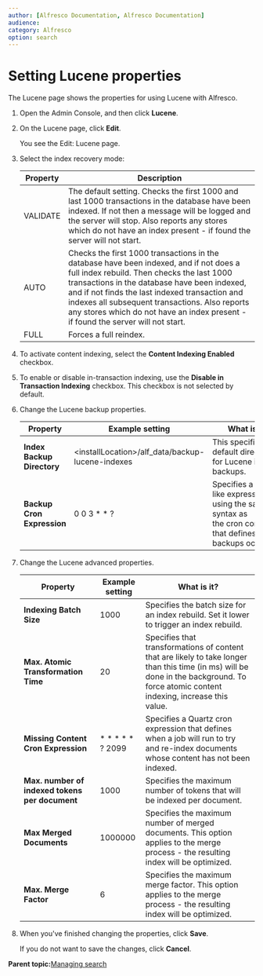 ```yaml
---
author: [Alfresco Documentation, Alfresco Documentation]
audience: 
category: Alfresco
option: search
---
```


# Setting Lucene properties

The Lucene page shows the properties for using Lucene with Alfresco.

1.  Open the Admin Console, and then click **Lucene**.

2.  On the Lucene page, click **Edit**.

    You see the Edit: Lucene page.

3.  Select the index recovery mode:

    |Property|Description|
    |--------|-----------|
    |VALIDATE|The default setting. Checks the first 1000 and last 1000 transactions in the database have been indexed. If not then a message will be logged and the server will stop. Also reports any stores which do not have an index present - if found the server will not start.|
    |AUTO|Checks the first 1000 transactions in the database have been indexed, and if not does a full index rebuild. Then checks the last 1000 transactions in the database have been indexed, and if not finds the last indexed transaction and indexes all subsequent transactions. Also reports any stores which do not have an index present - if found the server will not start.|
    |FULL|Forces a full reindex.|

4.  To activate content indexing, select the **Content Indexing Enabled** checkbox.

5.  To enable or disable in-transaction indexing, use the **Disable in Transaction Indexing** checkbox. This checkbox is not selected by default.

6.  Change the Lucene backup properties.

    |Property|Example setting|What is it?|
    |--------|---------------|-----------|
    |**Index Backup Directory**|<installLocation\>/alf\_data/backup-lucene-indexes|This specifies the default directory for Lucene index backups.|
    |**Backup Cron Expression**|0 0 3 \* \* ?|Specifies a unix-like expression, using the same syntax as the cron command, that defines when backups occur.|

7.  Change the Lucene advanced properties.

    |Property|Example setting|What is it?|
    |--------|---------------|-----------|
    |**Indexing Batch Size**|1000|Specifies the batch size for an index rebuild. Set it lower to trigger an index rebuild.|
    |**Max. Atomic Transformation Time**|20|Specifies that transformations of content that are likely to take longer than this time \(in ms\) will be done in the background. To force atomic content indexing, increase this value.|
    |**Missing Content Cron Expression**|\* \* \* \* \* ? 2099|Specifies a Quartz cron expression that defines when a job will run to try and re-index documents whose content has not been indexed.|
    |**Max. number of indexed tokens per document**|1000|Specifies the maximum number of tokens that will be indexed per document.|
    |**Max Merged Documents**|1000000|Specifies the maximum number of merged documents. This option applies to the merge process - the resulting index will be optimized.|
    |**Max. Merge Factor**|6|Specifies the maximum merge factor. This option applies to the merge process - the resulting index will be optimized.|

8.  When you've finished changing the properties, click **Save**.

    If you do not want to save the changes, click **Cancel**.


**Parent topic:**[Managing search](../concepts/adminconsole-search.md)


